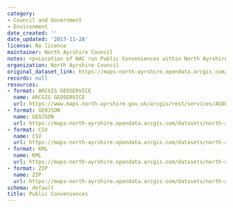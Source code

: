 ```yaml
---
category:
- Council and Government
- Environment
date_created: ''
date_updated: '2017-11-28'
license: No licence
maintainer: North Ayrshire Council
notes: <p>Location of NAC run Public Conveniences within North Ayrshire</p>
organization: North Ayrshire Council
original_dataset_link: https://maps-north-ayrshire.opendata.arcgis.com/maps/north-ayrshire::public-conveniences
records: null
resources:
- format: ARCGIS GEOSERVICE
  name: ARCGIS GEOSERVICE
  url: https://www.maps.north-ayrshire.gov.uk/arcgis/rest/services/AGOL//Open_Data_Portal2/FeatureServer/30
- format: GEOJSON
  name: GEOJSON
  url: https://maps-north-ayrshire.opendata.arcgis.com/datasets/north-ayrshire::public-conveniences.geojson?outSR=%7B%22latestWkid%22%3A27700%2C%22wkid%22%3A27700%7D
- format: CSV
  name: CSV
  url: https://maps-north-ayrshire.opendata.arcgis.com/datasets/north-ayrshire::public-conveniences.csv?outSR=%7B%22latestWkid%22%3A27700%2C%22wkid%22%3A27700%7D
- format: KML
  name: KML
  url: https://maps-north-ayrshire.opendata.arcgis.com/datasets/north-ayrshire::public-conveniences.kml?outSR=%7B%22latestWkid%22%3A27700%2C%22wkid%22%3A27700%7D
- format: ZIP
  name: ZIP
  url: https://maps-north-ayrshire.opendata.arcgis.com/datasets/north-ayrshire::public-conveniences.zip?outSR=%7B%22latestWkid%22%3A27700%2C%22wkid%22%3A27700%7D
schema: default
title: Public Conveniences
---
```

